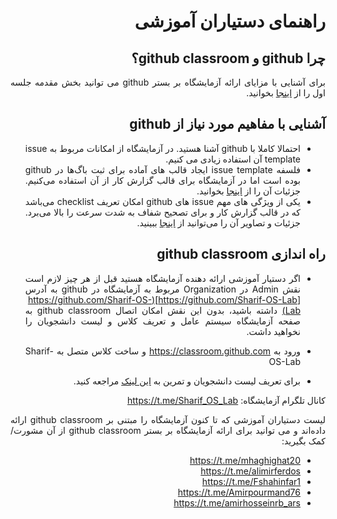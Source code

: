 <div dir="rtl" align='justify'>


# راهنمای دستیاران آموزشی

## چرا github و github classroom؟
برای آشنایی با مزایای ارائه آزمایشگاه بر بستر  github می توانید بخش مقدمه جلسه اول را از [اینجا](https://github.com/Sharif-OS-Lab/session-1-2/blob/main/Readme.md) بخوانید.

## آشنایی با مفاهیم مورد نیاز از  github
* احتمالا کاملا با github آشنا هستید. در آزمایشگاه از امکانات مربوط به issue template آن استفاده زیادی می کنیم.
* فلسفه issue template ایجاد قالب های آماده برای ثبت باگ‌ها در github بوده است اما در آزمایشگاه برای قالب گزارش کار از آن استفاده می‌کنیم. جزئیات آن را از [اینجا](https://docs.github.com/en/communities/using-templates-to-encourage-useful-issues-and-pull-requests/about-issue-and-pull-request-templates) بخوانید.
* یکی از ویژگی های مهم issue های github امکان تعریف checklist می‌باشد که در قالب گزارش کار و برای تصحیح شفاف به شدت سرعت را بالا می‌برد. جزئیات و تصاویر آن را می‌توانید از [اینجا](https://docs.github.com/en/issues/tracking-your-work-with-issues/about-task-lists#about-task-lists) ببینید.


## راه اندازی github classroom
* اگر دستیار آموزشی ارائه دهنده آزمایشگاه هستید  قبل از هر چیز لازم است نقش Admin در Organization مربوط به آزمایشگاه در github به آدرس [https://github.com/Sharif-OS-Lab](https://github.com/Sharif-OS-Lab) داشته باشید، بدون این نقش امکان اتصال github classroom به صفحه آزمایشگاه سیستم عامل و تعریف کلاس و لیست دانشجویان را نخواهید داشت.

*  ورود به https://classroom.github.com و ساخت کلاس متصل به Sharif-OS-Lab

* برای تعریف لیست دانشجویان و تمرین به [این لینک](https://docs.github.com/en/education/manage-coursework-with-github-classroom/teach-with-github-classroom/manage-classrooms) مراجعه کنید.

کانال تلگرام آزمایشگاه: https://t.me/Sharif_OS_Lab

لیست دستیاران آموزشی که تا کنون آزمایشگاه را مبتنی بر github classroom ارائه داده‌اند و می توانید برای ارائه آزمایشگاه بر بستر github classroom از آن مشورت/کمک بگیرید:

* https://t.me/mhaghighat20
* https://t.me/alimirferdos
* https://t.me/Fshahinfar1
* https://t.me/Amirpourmand76
* https://t.me/amirhosseinrb_ars
  
</div>
